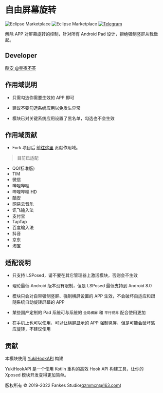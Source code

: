 # 自由屏幕旋转

![Eclipse Marketplace](https://img.shields.io/badge/license-AGPL3.0-blue)
![Eclipse Marketplace](https://img.shields.io/badge/version-v1.0-green)
[![Telegram](https://img.shields.io/badge/Follow-Telegram-blue.svg?logo=telegram)](https://t.me/XiaofangInternet)

解除 APP 对屏幕旋转的控制，针对所有 Android Pad 设计，拒绝强制竖屏从我做起。

## Developer

[酷安 @星夜不荟](http://www.coolapk.com/u/876977)

## 作用域说明

- 只需勾选你需要生效的 APP 即可

- 建议不要勾选系统应用以免发生异常

- 模块已对关键系统应用设置了黑名单，勾选也不会生效

## 作用域贡献

- Fork 项目后 [前往这里](https://github.com/Xposed-Modules-Repo/com.fankes.forcerotate/blob/main/SCOPE) 贡献作用域。

> 目前已适配

- QQ(标准版)
- TIM
- 微信
- 哔哩哔哩
- 哔哩哔哩 HD
- 酷安
- 网易云音乐
- 讯飞输入法
- 支付宝
- TapTap
- 百度输入法
- 抖音
- 京东
- 淘宝

## 适配说明

- 只支持 LSPosed，请不要在其它管理器上激活模块，否则会不生效

- 理论最低 Android 版本没有限制，但是 LSPosed 最低支持到 Android 8.0

- 模块只会对自带强制竖屏、强制横屏设置的 APP 生效，不会破坏自适应和跟随系统自动旋转屏幕的 APP

- 某些国产定制的 Pad 系统可与系统的 `全局横屏` 和 `平行视界` 配合使用更加

- 在手机上也可以使用，可以让横屏显示的 APP 强制竖屏，但是可能会破坏感应旋转，不建议使用

## 贡献

本模块使用 [YukiHookAPI](https://github.com/fankes/YukiHookAPI) 构建

YukiHookAPI 是一个使用 Kotlin 重构的高效 Hook API 构建工具，让你的 Xposed 模块开发变得更加简单。

版权所有 © 2019-2022 Fankes Studio(qzmmcn@163.com)
